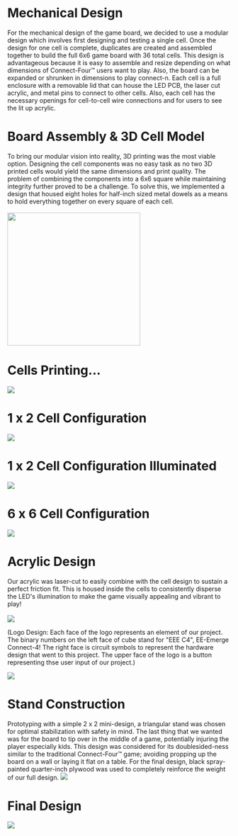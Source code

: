 # Mechanical Design
For the mechanical design of the game board, we decided to use a modular design which involves first designing and testing a single cell. Once the design for one cell is complete, duplicates are created and assembled together to build the full 6x6 game board with 36 total cells. This design is advantageous because it is easy to assemble and resize depending on what dimensions of Connect-Four™ users want to play. Also, the board can be expanded or shrunken in dimensions to play connect-n. Each cell is a full enclosure with a removable lid that can house the LED PCB, the laser cut acrylic, and metal pins to connect to other cells. Also, each cell has the necessary openings for cell-to-cell wire connections and for users to see the lit up acrylic.

<h1>Board Assembly & 3D Cell Model</h1>
To bring our modular vision into reality, 3D printing was the most viable option. Designing the cell components was no easy task as no two 3D printed cells would yield the same dimensions and print quality. The problem of combining the components into a 6x6 square while maintaining integrity further proved to be a challenge. To solve this, we implemented a design that housed eight holes for half-inch sized metal dowels as a means to hold everything together on every square of each cell. 
<br><br>
<img src="https://github.com/theparssa27/theparssa27.github.io/blob/main/pictures/3D_Cell.png?raw=true" height="300">

<h1>Cells Printing...</h1>
<img class="center" src="https://github.com/theparssa27/theparssa27.github.io/blob/main/pictures/printing3d.jpg?raw=true">

<h1>1 x 2 Cell Configuration</h1>
<img class="center" src="https://github.com/theparssa27/theparssa27.github.io/blob/main/pictures/2_Cells.png?raw=true">

<h1>1 x 2 Cell Configuration Illuminated</h1>
<img class="center" src="https://github.com/theparssa27/theparssa27.github.io/blob/main/pictures/2_cells_prototype.jpg?raw=true"> 



<h1>6 x 6 Cell Configuration</h1>
<img src="https://github.com/theparssa27/theparssa27.github.io/blob/main/pictures/full_board.jpg?raw=true" >

<h1>Acrylic Design</h1>
Our acrylic was laser-cut to easily combine with the cell design to sustain a perfect friction fit. This is housed inside the cells to consistently disperse the LED's illumination to make the game visually appealing and vibrant to play! 
<br><br>

<img class="center" src="https://github.com/theparssa27/theparssa27.github.io/blob/main/pictures/acrylick.jpg?raw=true">

(Logo Design: Each face of the logo represents an element of our project. The binary numbers on the left face of cube stand for "EEE C4", EE-Emerge Connect-4! The right face is circuit symbols to represent the hardware design that went to this project. The upper face of the logo is a button representing thse user input of our project.)


<img class="center" src="https://github.com/theparssa27/theparssa27.github.io/blob/main/pictures/EEconnectLogoWhite.png?raw=true">



<h1>Stand Construction</h1>
Prototyping with a simple 2 x 2 mini-design, a triangular stand was chosen for optimal stabilization with safety in mind. The last thing that we wanted was for the board to tip over in the middle of a game, potentially injuring the player especially kids. This design was considered for its doublesided-ness similar to the traditional Connect-Four™ game; avoiding propping up the board on a wall or laying it flat on a table. For the final design, black spray-painted quarter-inch plywood was used to completely reinforce the weight of our full design.
<img class="center" src="https://github.com/theparssa27/theparssa27.github.io/blob/main/pictures/stand.png?raw=true">

<h1>Final Design</h1>
<img class="center" src="https://github.com/theparssa27/theparssa27.github.io/blob/main/pictures/showcaseBoard.jpg?raw=true">




